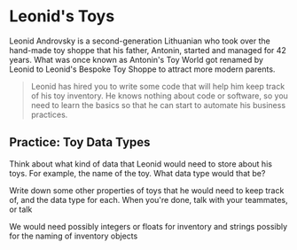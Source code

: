 # Leonid's Toys
Leonid Androvsky is a second-generation Lithuanian who took over the hand-made toy shoppe that his father, Antonin, started and managed for 42 years. What was once known as Antonin's Toy World got renamed by Leonid to Leonid's Bespoke Toy Shoppe to attract more modern parents.

> Leonid has hired you to write some code that will help him keep track of his toy inventory. He knows nothing about code or software, so you need to learn the basics so that he can start to automate his business practices.
> 

## **Practice: Toy Data Types**

Think about what kind of data that Leonid would need to store about his toys. For example, the name of the toy. What data type would that be?

Write down some other properties of toys that he would need to keep track of, and the data type for each. When you're done, talk with your teammates, or talk 

We would need possibly integers or floats for inventory and strings possibly for the naming of inventory objects

